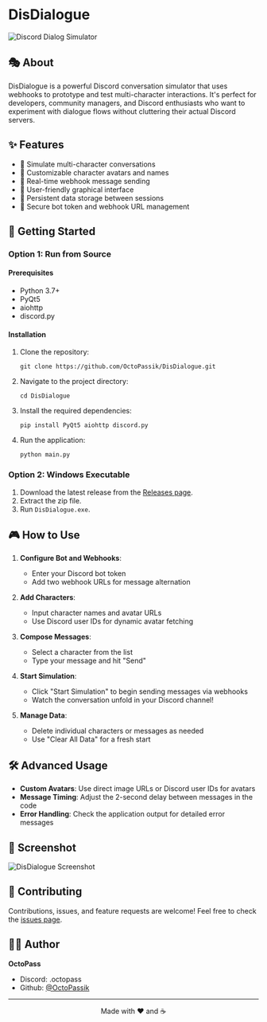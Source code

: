 # DisDialogue

![Discord Dialog Simulator](https://i.imgur.com/Z4OUzsn.png)

## 🎭 About

DisDialogue is a powerful Discord conversation simulator that uses webhooks to prototype and test multi-character interactions. It's perfect for developers, community managers, and Discord enthusiasts who want to experiment with dialogue flows without cluttering their actual Discord servers.

## ✨ Features

- 🤖 Simulate multi-character conversations
- 🎨 Customizable character avatars and names
- 💬 Real-time webhook message sending
- 🔄 User-friendly graphical interface
- 💾 Persistent data storage between sessions
- 🔐 Secure bot token and webhook URL management

## 🚀 Getting Started

### Option 1: Run from Source

#### Prerequisites

- Python 3.7+
- PyQt5
- aiohttp
- discord.py

#### Installation

1. Clone the repository:
   ```
   git clone https://github.com/OctoPassik/DisDialogue.git
   ```

2. Navigate to the project directory:
   ```
   cd DisDialogue
   ```

3. Install the required dependencies:
   ```
   pip install PyQt5 aiohttp discord.py
   ```

4. Run the application:
   ```
   python main.py
   ```

### Option 2: Windows Executable

1. Download the latest release from the [Releases page](https://github.com/OctoPassik/DisDialogue/releases).
2. Extract the zip file.
3. Run `DisDialogue.exe`.

## 🎮 How to Use

1. **Configure Bot and Webhooks**:
   - Enter your Discord bot token
   - Add two webhook URLs for message alternation

2. **Add Characters**:
   - Input character names and avatar URLs
   - Use Discord user IDs for dynamic avatar fetching

3. **Compose Messages**:
   - Select a character from the list
   - Type your message and hit "Send"

4. **Start Simulation**:
   - Click "Start Simulation" to begin sending messages via webhooks
   - Watch the conversation unfold in your Discord channel!

5. **Manage Data**:
   - Delete individual characters or messages as needed
   - Use "Clear All Data" for a fresh start

## 🛠 Advanced Usage

- **Custom Avatars**: Use direct image URLs or Discord user IDs for avatars
- **Message Timing**: Adjust the 2-second delay between messages in the code
- **Error Handling**: Check the application output for detailed error messages

## 📸 Screenshot
![DisDialogue Screenshot](https://i.imgur.com/SP9Gy2q.png)

## 🤝 Contributing

Contributions, issues, and feature requests are welcome! Feel free to check the [issues page](https://github.com/OctoPassik/DisDialogue/issues).

## 🙋‍♂️ Author

**OctoPass**

- Discord: .octopass
- Github: [@OctoPassik](https://github.com/OctoPassik)

---

<p align="center">Made with ❤️ and ☕</p>

